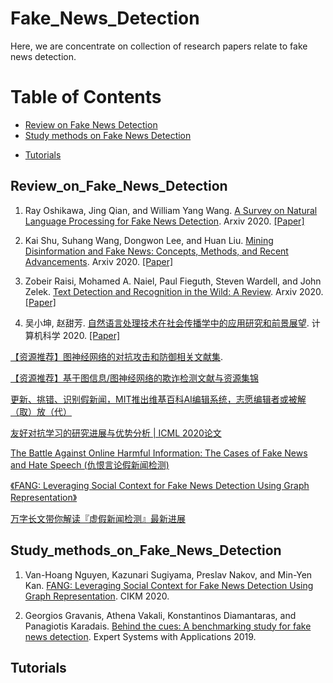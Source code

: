 # Fake_News_Detection



Here, we are concentrate on collection of research papers relate to fake news detection.   


Table of Contents
=================


<!--   * [Datasets / Shared Tasks](#Datasets_Shared_Tasks) -->
  * [Review on Fake News Detection](#Review_on_Fake_News_Detection)
  * [Study methods on Fake News Detection](#Study_methods_on_Fake_News_Detection)
<!--   * [Multi-modal KG Construction](#Multi-modal_KG_Construction) -->
  * [Tutorials](#Tutorials)


<!-- ## Datasets_Shared_Tasks -->


## Review_on_Fake_News_Detection
1. Ray Oshikawa, Jing Qian, and William Yang Wang. [A Survey on Natural Language Processing for Fake News Detection](https://arxiv.org/pdf/1811.00770.pdf). Arxiv 2020. [[Paper]](https://arxiv.org/pdf/1811.00770.pdf) 


2. Kai Shu, Suhang Wang, Dongwon Lee, and Huan Liu. [Mining Disinformation and Fake News: Concepts, Methods, and Recent Advancements](https://arxiv.org/pdf/2001.00623v1.pdf). Arxiv 2020. [[Paper]](https://arxiv.org/pdf/2001.00623v1.pdf) 


3. Zobeir Raisi, Mohamed A. Naiel, Paul Fieguth, Steven Wardell, and John Zelek. [Text Detection and Recognition in the Wild: A Review](https://arxiv.org/pdf/2006.04305.pdf). Arxiv 2020. [[Paper]](https://arxiv.org/pdf/2006.04305.pdf)


4. 吴小坤, 赵甜芳. [自然语言处理技术在社会传播学中的应用研究和前景展望](http://www.jsjkx.com/CN/article/openArticlePDF.jsp?id=19090). 计算机科学 2020. [[Paper]](http://www.jsjkx.com/CN/article/openArticlePDF.jsp?id=19090)


[【资源推荐】图神经网络的对抗攻击和防御相关文献集](https://github.com/ChandlerBang/awesome-graph-attack-papers). 


[【资源推荐】基于图信息/图神经网络的欺诈检测文献与资源集锦](https://github.com/safe-graph/graph-fraud-detection-papers)


[更新、挑错、识别假新闻，MIT推出维基百科AI编辑系统，志愿编辑者或被解（取）放（代）](https://mp.weixin.qq.com/s?__biz=Mzg4MDE3OTA5NA==&mid=2247504734&idx=2&sn=56a39df7d2a8d450fcc057b639ba601e&chksm=cf7bb1a7f80c38b17e829cb2674daa317b484cecc6588fd796d8274dc5702bb09a0920a7883a&mpshare=1&scene=1&srcid=0721iTAmT5XmTP88S0UIctqH&sharer_sharetime=1595338678099&sharer_shareid=6a8a89e40ac625725a7e138018e905a5&key=349ef81838e6cf3c301dc443f15ecc0216db7cdfe6680daad390ecef70fa7e046e4a57649699a299210bf4c28a2d9b9ae1f9eeaa4d1cdf8286bc6f17fd3e73ae79b5c47fba08fe148b71554ed0a91a8b&ascene=1&uin=NjI1MjE3OTQy&devicetype=Windows+10+x64&version=62090529&lang=zh_CN&exportkey=AfNgp0Z8d91ph5ujsfM4GeQ%3D&pass_ticket=742stD4QfQtBM2dzDr8C1odLrmSrLQq%2BlQcwt%2B8Jwx7%2FYXbWSRp0UT8XjRt1eM0P)


[友好对抗学习的研究进展与优势分析 | ICML 2020论文](https://mp.weixin.qq.com/s/6E8wHt17P-GP76cSEcwSjA)


[The Battle Against Online Harmful Information: The Cases of Fake News and Hate Speech (仇恨言论假新闻检测)](https://sites.google.com/view/harmful-inf-detect-cikm20tuto/home)


[《FANG: Leveraging Social Context for Fake News Detection Using Graph Representation》](https://zhuanlan.zhihu.com/p/332259790?utm_source=wechat_session&utm_medium=social&utm_oi=675293261783109632&utm_campaign=shareopn)


[万字长文带你解读『虚假新闻检测』最新进展](https://mp.weixin.qq.com/s/VbrNg0rK2RM05e6dQQygug)



## Study_methods_on_Fake_News_Detection
1. Van-Hoang Nguyen, Kazunari Sugiyama, Preslav Nakov, and Min-Yen Kan. [FANG: Leveraging Social Context for Fake News Detection Using Graph Representation](https://dl.acm.org/doi/pdf/10.1145/3340531.3412046). CIKM 2020. 


2. Georgios Gravanis, Athena Vakali, Konstantinos Diamantaras, and Panagiotis Karadais. [Behind the cues: A benchmarking study for fake news detection](https://www.ijcai.org/Proceedings/2018/0145.pdf). Expert Systems with Applications 2019. 


<!-- ## Multi-modal_KG_Construction
1. Hongzhi Li, Joe Ellis, Heng Ji, Shih-Fu Chang. [Event Specific Multimodal Pattern Mining for Knowledge Base Construction](https://blender.cs.illinois.edu/paper/acmmm2016.pdf). CSME 2018. [[Paper]](https://blender.cs.illinois.edu/paper/acmmm2016.pdf) -->




## Tutorials
<!-- 1. Multi-modal Information Extraction from Text, Semi-structured, and Tabular Data on the Web. [[ACL 2020]](./tutorials/Multi-modal_Information_Extraction_from_Text.pdf) -->

